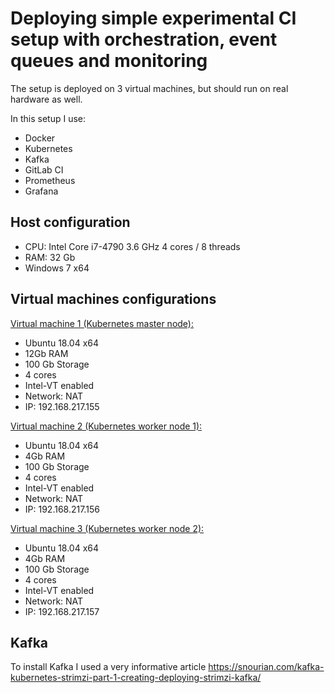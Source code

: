 # Deploying simple experimental CI setup with orchestration, event queues and monitoring

The setup is deployed on 3 virtual machines, but should run on real hardware as well.


In this setup I use:
- Docker 
- Kubernetes
- Kafka
- GitLab CI
- Prometheus
- Grafana

## Host configuration

- CPU: Intel Core i7-4790 3.6 GHz 4 cores / 8 threads
- RAM: 32 Gb
- Windows 7 x64

## Virtual machines configurations

<u>Virtual machine 1 (Kubernetes master node):</u>
- Ubuntu 18.04 x64
- 12Gb RAM
- 100 Gb Storage
- 4 cores
- Intel-VT enabled
- Network: NAT
- IP: 192.168.217.155

<u>Virtual machine 2 (Kubernetes worker node 1):</u>
- Ubuntu 18.04 x64
- 4Gb RAM
- 100 Gb Storage
- 4 cores
- Intel-VT enabled
- Network: NAT
- IP: 192.168.217.156

<u>Virtual machine 3 (Kubernetes worker node 2):</u>
- Ubuntu 18.04 x64
- 4Gb RAM
- 100 Gb Storage
- 4 cores
- Intel-VT enabled
- Network: NAT
- IP: 192.168.217.157


## Kafka

To install Kafka I used a very informative article https://snourian.com/kafka-kubernetes-strimzi-part-1-creating-deploying-strimzi-kafka/

